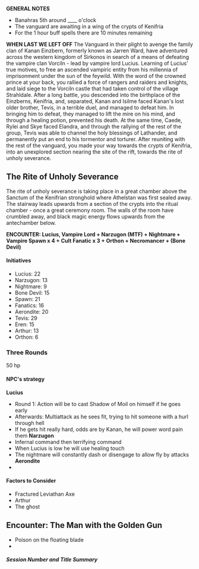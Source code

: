 **GENERAL NOTES**
- Banahras 5th around \_\_\_\_ o'clock
- The vanguard are awaiting in a wing of the crypts of Kenifria
- For the 1 hour buff spells there are 10 minutes remaining

**WHEN LAST WE LEFT OFF**
The Vanguard in their plight to avenge the family clan of Kanan Einzbern, formerly known as Jarren Ward, have adventured across the western kingdom of Sirkonos in search of a means of defeating the vampire clan Vorciln - lead by vampire lord Lucius. Learning of Lucius' true motives, to free an ascended vampiric entity from his millennia of imprisonment under the sun of the feywild. With the word of the crowned prince at your back, you rallied a force of rangers and raiders and knights, and laid siege to the Vorciln castle that had taken control of the village Strahldale. After a long battle, you descended into the birthplace of the Einzberns, Kenifria, and, separated, Kanan and Isilme faced Kanan's lost older brother, Tevis, in a terrible duel, and managed to defeat him. In bringing him to defeat, they managed to lift the mire on his mind, and through a healing potion, prevented his death. At the same time, Caede, Rylei and Skye faced Elandra, and through the rallying of the rest of the group, Tevis was able to channel the holy blessings of Lathander, and permanently put an end to his tormentor and torturer. After reuniting with the rest of the vanguard, you made your way towards the crypts of Kenifria, into an unexplored section nearing the site of the rift, towards the rite of unholy severance.
## The Rite of Unholy Severance
The rite of unholy severance is taking place in a great chamber above the Sanctum of the Kenifrian stronghold where Athelstan was first sealed away. The stairway leads upwards from a section of the crypts into the ritual chamber - once a great ceremony room. The walls of the room have crumbled away, and black magic energy flows upwards from the antechamber below.

**ENCOUNTER: Lucius, Vampire Lord + Narzugon (MTF) + Nightmare + Vampire Spawn x 4 + Cult Fanatic x 3 + Orthon + Necromancer + (Bone Devil)**
#### Initiatives
- Lucius: 22
- Narzugon: 13
- Nightmare: 9
- Bone Devil: 15
- Spawn: 21
- Fanatics: 16
- Aerondite: 20
- Tevis: 29
- Eren: 15
- Arthur: 13
- Orthon: 6

### Three Rounds
50 hp
#### NPC's strategy
**Lucius**
- Round 1: Action will be to cast Shadow of Moil on himself if he goes early
- Afterwards: Multiattack as he sees fit, trying to hit someone with a hurl through hell
- If he gets hit really hard, odds are by Kanan, he will power word pain them
**Narzugon**
- Infernal command then terrifying command
- When Lucius is low he will use healing touch
- The nightmare will constantly dash or disengage to allow fly by attacks
**Aerondite**
- 
#### Factors to Consider
- Fractured Leviathan Axe
- Arthur
- The ghost

## Encounter: The Man with the Golden Gun
- Poison on the floating blade
- 
##### Session *Number and Title* Summary